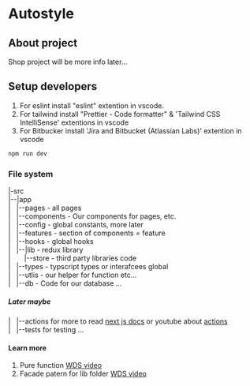 # Autostyle

## About project

Shop project will be more info later...

## Setup developers

1. For eslint install "eslint" extention in vscode.
2. For tailwind install "Prettier - Code formatter" & 'Tailwind CSS IntelliSense' extentions in vscode
3. For Bitbucker install 'Jira and Bitbucket (Atlassian Labs)' extention in vscode

```bash
npm run dev
```
### File system
|-src <br>
|--|app <br>
|&nbsp;&nbsp;  |--pages - all pages <br>
|&nbsp;&nbsp;  |--components - Our components for pages, etc. <br>
|&nbsp;&nbsp;  |--config - global constants, more later <br>
|&nbsp;&nbsp;  |--features - section of components = feature  <br>
|&nbsp;&nbsp;  |--hooks - global hooks <br>
|&nbsp;&nbsp;  |--|lib - redux library <br>
|&nbsp;&nbsp;&nbsp;&nbsp;&nbsp;&nbsp;  |--store - third party libraries code <br>
|&nbsp;&nbsp;  |--types - typscript types or interafcees global <br>
|&nbsp;&nbsp;  |--utlis - our helper for function etc... <br>
|&nbsp;&nbsp;  |--db - Code for our database ... <br>

##### Later maybe <br>
|&nbsp;&nbsp;  |--actions for more to read [next js docs](https://nextjs.org/docs/app/building-your-application/data-fetching/server-actions-and-mutations) or youtube about [actions](https://www.youtube.com/watch?v=dDpZfOQBMaU)
<br>
|&nbsp;&nbsp;  |--tests for testing ...<br>

#### Learn more

1. Pure function [WDS video](https://www.youtube.com/watch?v=fYbhD_KMCOg)
2. Facade patern for lib folder [WDS video](https://www.youtube.com/watch?v=fHPa5xzbpaA)